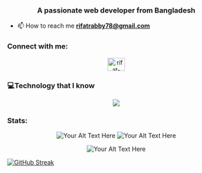 <h3 align="center">A passionate web developer from Bangladesh</h3>

- 📫 How to reach me **rifatrabby78@gmail.com**

<h3 align="left">Connect with me:</h3>
<p align="center">
<a href="https://linkedin.com/in/rifat-rabbi" target="blank"><img align="center" src="https://raw.githubusercontent.com/rahuldkjain/github-profile-readme-generator/master/src/images/icons/Social/linked-in-alt.svg" alt="rifat-rabbi" height="30" width="40" /></a>
</p>

<h3 align="left">💻Technology that I know</h3>
<p align="center"> 
  
  
   <a href="https://skillicons.dev">  
  <img src="https://skillicons.dev/icons?i=js,tailwind,react,express,nodejs,mongodb,bootstrap,materialui" />
  </a>


</p>

<h3 align="left">Stats:</h3>

<p align="center">
  <img src="http://github-profile-summary-cards.vercel.app/api/cards/repos-per-language?username=rifat-hossain07&theme=algolia" alt="Your Alt Text Here">
  <img src="http://github-profile-summary-cards.vercel.app/api/cards/stats?username=rifat-hossain07&theme=algolia" alt="Your Alt Text Here">
</p>

<p align="center">
  <img src="http://github-profile-summary-cards.vercel.app/api/cards/profile-details?username=rifat-hossain07&theme=algolia" alt="Your Alt Text Here">
</p>




[![GitHub Streak](https://github-readme-streak-stats.herokuapp.com?user=rifat-hossain07&theme=algolia&border_radius=5&card_width=1000)](https://git.io/streak-stats)





<!--
**rifat-hossain07/rifat-hossain07** is a ✨ _special_ ✨ repository because its `README.md` (this file) appears on your GitHub profile.

Here are some ideas to get you started:

- 🔭 I’m currently working on ...
- 🌱 I’m currently learning ...
- 👯 I’m looking to collaborate on ...
- 🤔 I’m looking for help with ...
- 💬 Ask me about ...
- 📫 How to reach me: ...
- 😄 Pronouns: ...
- ⚡ Fun fact: ...
-->
